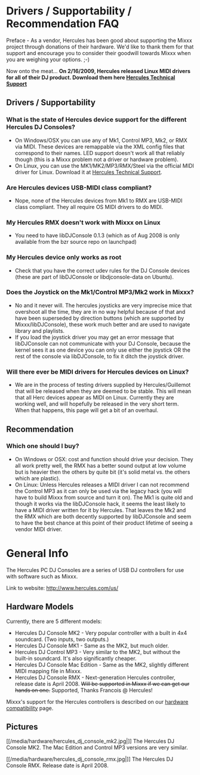 # Drivers / Supportability / Recommendation FAQ

Preface - As a vendor, Hercules has been good about supporting the Mixxx
project through donations of their hardware. We'd like to thank them for
that support and encourage you to consider their goodwill towards Mixxx
when you are weighing your options. ;-)

Now onto the meat... **On 2/16/2009, Hercules released Linux MIDI
drivers for all of their DJ product. Download them here [Hercules
Technical Support](http://ts.hercules.com)**

## Drivers / Supportability

### What is the state of Hercules device support for the different Hercules DJ Consoles?

  - On Windows/OSX you can use any of Mk1, Control MP3, Mk2, or RMX via
    MIDI. These devices are remappable via the XML config files that
    correspond to their names. LED support doesn't work all that
    reliably though (this is a Mixxx problem not a driver or hardware
    problem).
  - On Linux, you can use the MK1/MK2/MP3/RMX/Steel via the official
    MIDI driver for Linux. Download it at [Hercules Technical
    Support](http://ts.hercules.com).

### Are Hercules devices USB-MIDI class compliant?

  - Nope, none of the Hercules devices from Mk1 to RMX are USB-MIDI
    class compliant. They all require OS MIDI drivers to do MIDI.

### My Hercules RMX doesn't work with Mixxx on Linux

  - You need to have libDJConsole 0.1.3 (which as of Aug 2008 is only
    available from the bzr source repo on launchpad)

### My Hercules device only works as root

  - Check that you have the correct udev rules for the DJ Console
    devices (these are part of libDJConsole or libdjconsole-data on
    Ubuntu).

### Does the Joystick on the Mk1/Control MP3/Mk2 work in Mixxx?

  - No and it never will. The hercules joysticks are very imprecise mice
    that overshoot all the time, they are in no way helpful because of
    that and have been superseded by direction buttons (which are
    supported by Mixxx/libDJConsole), these work much better and are
    used to navigate library and playlists.
  - If you load the joystick driver you may get an error message that
    libDJConsole can not communicate with your DJ Console, because the
    kernel sees it as one device you can only use either the joystick OR
    the rest of the console via libDJConsole, to fix it ditch the
    joystick driver.

### Will there ever be MIDI drivers for Hercules devices on Linux?

  - We are in the process of testing drivers supplied by
    Hercules/Guillemot that will be released when they are deemed to be
    stable. This will mean that all Herc devices appear as MIDI on
    Linux. Currently they are working well, and will hopefully be
    released in the very short term. When that happens, this page will
    get a bit of an overhaul.

## Recommendation

### Which one should I buy?

  - On Windows or OSX: cost and function should drive your decision.
    They all work pretty well, the RMX has a better sound output at low
    volume but is heavier then the others by quite bit (it's solid metal
    vs. the others which are plastic).
  - On Linux: Unless Hercules releases a MIDI driver I can not recommend
    the Control MP3 as it can only be used via the legacy hack (you will
    have to build Mixxx from source and turn it on). The Mk1 is quite
    old and though it works via the libDJConsole hack, it seems the
    least likely to have a MIDI driver written for it by Hercules. That
    leaves the Mk2 and the RMX which are both decently supported by
    libDJConsole and seem to have the best chance at this point of their
    product lifetime of seeing a vendor MIDI driver.

# General Info

The Hercules PC DJ Consoles are a series of USB DJ controllers for use
with software such as Mixxx.

Link to website: <http://www.hercules.com/us/>

## Hardware Models

Currently, there are 5 different models:

  - Hercules DJ Console MK2 - Very popular controller with a built in
    4x4 soundcard. (Two inputs, two outputs.) 
  - Hercules DJ Console MK1 - Same as the MK2, but much older.
  - Hercules DJ Control MP3 - Very similar to the MK2, but without the
    built-in soundcard. It's also significantly cheaper.
  - Hercules DJ Console Mac Edition - Same as the MK2, slightly
    different MIDI mapping file in Mixxx.
  - Hercules DJ Console RMX - Next-generation Hercules controller,
    release date is April 2008. ~~Will be supported in Mixxx if we can
    get our hands on one.~~ Supported, Thanks Francois @ Hercules\!

Mixxx's support for the Hercules controllers is described on our
[hardware compatibility](hardware_compatibility) page.

## Pictures

[[/media/hardware/hercules_dj_console_mk2.jpg|]] The Hercules DJ Console MK2.
The Mac Edition and Control MP3 versions are very similar.

[[/media/hardware/hercules_dj_console_rmx.jpg|]] The Hercules DJ Console RMX.
Release date is April 2008.
